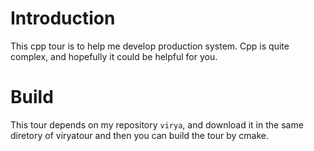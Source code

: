 # Introduction
This cpp tour is to help me develop production system. Cpp is quite complex, and hopefully it could be helpful for you.

# Build
This tour depends on my repository `virya`,  and download it in the same diretory of viryatour and then you can build the tour by cmake. 
